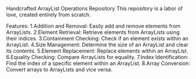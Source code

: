 Handcrafted ArrayList Operations Repository
This repository is a labor of love, created entirely from scratch.

Features:
1.Addition and Removal: Easily add and remove elements from ArrayLists.
2.Element Retrieval: Retrieve elements from ArrayLists using their indices.
3.Containment Checking: Check if an element exists within an ArrayList.
4.Size Management: Determine the size of an ArrayList and clear its contents.
5.Element Replacement: Replace elements within an ArrayList.
6.Equality Checking: Compare ArrayLists for equality.
7.Index Identification: Find the index of a specific element within an ArrayList.
8.Array Conversion: Convert arrays to ArrayLists and vice versa.
